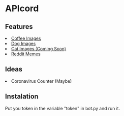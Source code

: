 # APIcord
## Features
<li><a href="https://coffee.alexflipnote.dev">Coffee Images</a></li>
<li><a href="https://dog.ceo/dog-api">Dog Images</a></li>
<li><a href="https://thecatapi.com">Cat Images (Coming Soon)</a></li>
<li><a href="https://github.com/R3l3ntl3ss/Meme_Api">Reddit Memes</a></li>

## Ideas
<li>Coronavirus Counter (Maybe)</li>

## Instalation
Put you token in the variable "token" in bot.py and run it.
